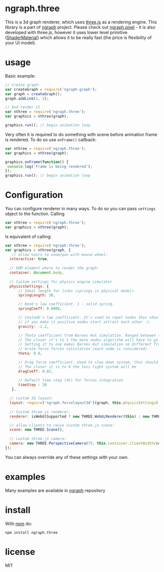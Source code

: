 # ngraph.three

This is a 3d graph renderer, which uses [three.js](https://github.com/mrdoob/three.js) as a rendering engine. 
This library is a part of [ngraph](https://github.com/anvaka/ngraph) project. 
Please check out [ngraph.pixel](https://github.com/anvaka/ngraph.pixel) - it is also developed with three.js,
however it uses lower level primitive ([ShaderMaterial](http://threejs.org/docs/#Reference/Materials/ShaderMaterial))
which allows it to be really fast (the price is flexibility of your UI model).

# usage

Basic example:

``` js
// Create graph:
var createGraph = require('ngraph.graph');
var graph = createGraph();
graph.addLink(1, 2);

// And render it
var nthree = require('ngraph.three');
var graphics = nthree(graph);

graphics.run(); // begin animation loop
```

Very often it is required to do something with scene before animation frame is rendered. To do so
use `onFrame()` callback:

``` js
var nthree = require('ngraph.three');
var graphics = nthree(graph);

graphics.onFrame(function() {
 console.log('Frame is being rendered');
});
graphics.run(); // begin animation loop
```

# Configuration

You can configure renderer in many ways. To do so you can pass `settings` object to the function. Calling

``` js
var nthree = require('ngraph.three');
var graphics = nthree(graph);
```

Is equivalent of calling:

``` js
var nthree = require('ngraph.three');
var graphics = nthree(graph, {
   // allow users to zoom/pan with mouse wheel:
  interactive: true,
  
  // DOM element where to render the graph:
  container: document.body,
  
  // Custom settings for physics engine simulator
  physicsSettings: {
      // Ideal length for links (springs in physical model).
      springLength: 30,

      // Hook's law coefficient. 1 - solid spring.
      springCoeff: 0.0008,

      // Coulomb's law coefficient. It's used to repel nodes thus should be negative
      // if you make it positive nodes start attract each other :).
      gravity: -1.2,

      // Theta coefficient from Barnes Hut simulation. Ranged between (0, 1).
      // The closer it's to 1 the more nodes algorithm will have to go through.
      // Setting it to one makes Barnes Hut simulation no different from
      // brute-force forces calculation (each node is considered).
      theta: 0.8,

      // Drag force coefficient. Used to slow down system, thus should be less than 1.
      // The closer it is to 0 the less tight system will be
      dragCoeff: 0.02,

      // Default time step (dt) for forces integration
      timeStep : 20
   },
  
  // custom 3d layout:
  layout: require('ngraph.forcelayout3d')(graph, this.physicsSettings),
  
  // Custom three.js renderer:
  renderer: isWebGlSupported ? new THREE.WebGLRenderer(this) : new THREE.CanvasRenderer(this),

  // allow clients to reuse custom three.js scene:
  scene: new THREE.Scene(),  
  
  // custom three.js camera:
  camera: new THREE.PerspectiveCamera(75, this.container.clientWidth/container.clientHeight, 0.1, 3000)
});
```

You can always override any of these settings with your own.

# examples
Many examples are available in [ngraph](https://github.com/anvaka/ngraph/tree/master/examples/three.js) repository

# install

With [npm](https://npmjs.org) do:

```
npm install ngraph.three
```

# license

MIT
